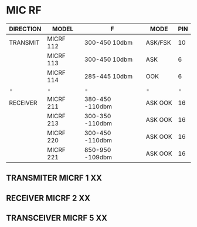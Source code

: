 # MIC RF

| DIRECTION     | MODEL     | F 				| MODE 		|PIN|
| ------------- | ----------|-------			|-------	|--|
|TRANSMIT		| MICRF 112	| 300-450 10dbm		| ASK/FSK	|10|
|				| MICRF 113	| 300-450 10dbm		| ASK		|6|
|				| MICRF 114 | 285-445 10dbm		| OOK		|6|
|	-			| 		-	| 		-			|	-		|-|
|RECEIVER		| MICRF 211 | 380-450 -110dbm	| ASK OOK	|16|
|				| MICRF 213 | 300-350 -110dbm	| ASK OOK	|16|
|				| MICRF 220 | 300-450 -110dbm	| ASK OOK	|16|
|				| MICRF 221 | 850-950 -109dbm	| ASK OOK	|16|





## TRANSMITER MICRF 1 XX

## RECEIVER MICRF 2 XX


## TRANSCEIVER  MICRF 5 XX
